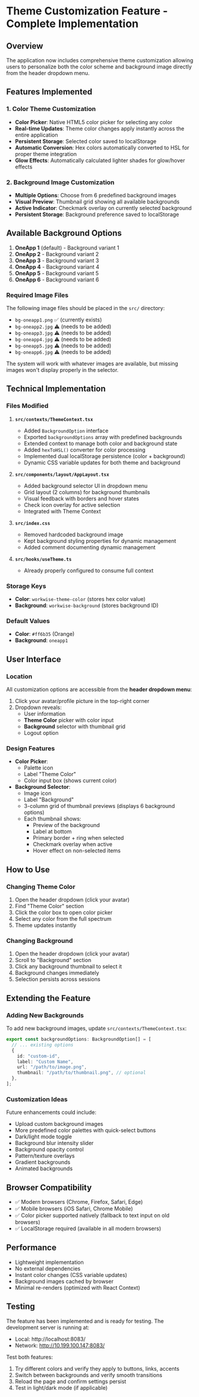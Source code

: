 # Theme Customization Feature - Complete Implementation

## Overview

The application now includes comprehensive theme customization allowing users to personalize both the color scheme and background image directly from the header dropdown menu.

## Features Implemented

### 1. Color Theme Customization

- **Color Picker**: Native HTML5 color picker for selecting any color
- **Real-time Updates**: Theme color changes apply instantly across the entire application
- **Persistent Storage**: Selected color saved to localStorage
- **Automatic Conversion**: Hex colors automatically converted to HSL for proper theme integration
- **Glow Effects**: Automatically calculated lighter shades for glow/hover effects

### 2. Background Image Customization

- **Multiple Options**: Choose from 6 predefined background images
- **Visual Preview**: Thumbnail grid showing all available backgrounds
- **Active Indicator**: Checkmark overlay on currently selected background
- **Persistent Storage**: Background preference saved to localStorage

## Available Background Options

1. **OneApp 1** (default) - Background variant 1
2. **OneApp 2** - Background variant 2
3. **OneApp 3** - Background variant 3
4. **OneApp 4** - Background variant 4
5. **OneApp 5** - Background variant 5
6. **OneApp 6** - Background variant 6

### Required Image Files

The following image files should be placed in the `src/` directory:

- `bg-oneapp1.png` ✅ (currently exists)
- `bg-oneapp2.jpg` ⚠️ (needs to be added)
- `bg-oneapp3.jpg` ⚠️ (needs to be added)
- `bg-oneapp4.jpg` ⚠️ (needs to be added)
- `bg-oneapp5.jpg` ⚠️ (needs to be added)
- `bg-oneapp6.jpg` ⚠️ (needs to be added)

The system will work with whatever images are available, but missing images won't display properly in the selector.

## Technical Implementation

### Files Modified

1. **`src/contexts/ThemeContext.tsx`**

   - Added `BackgroundOption` interface
   - Exported `backgroundOptions` array with predefined backgrounds
   - Extended context to manage both color and background state
   - Added `hexToHSL()` converter for color processing
   - Implemented dual localStorage persistence (color + background)
   - Dynamic CSS variable updates for both theme and background

2. **`src/components/layout/AppLayout.tsx`**

   - Added background selector UI in dropdown menu
   - Grid layout (2 columns) for background thumbnails
   - Visual feedback with borders and hover states
   - Check icon overlay for active selection
   - Integrated with Theme Context

3. **`src/index.css`**

   - Removed hardcoded background image
   - Kept background styling properties for dynamic management
   - Added comment documenting dynamic management

4. **`src/hooks/useTheme.ts`**
   - Already properly configured to consume full context

### Storage Keys

- **Color**: `workwise-theme-color` (stores hex color value)
- **Background**: `workwise-background` (stores background ID)

### Default Values

- **Color**: `#ff6b35` (Orange)
- **Background**: `oneapp1`

## User Interface

### Location

All customization options are accessible from the **header dropdown menu**:

1. Click your avatar/profile picture in the top-right corner
2. Dropdown reveals:
   - User information
   - **Theme Color** picker with color input
   - **Background** selector with thumbnail grid
   - Logout option

### Design Features

- **Color Picker**:
  - Palette icon
  - Label "Theme Color"
  - Color input box (shows current color)
- **Background Selector**:
  - Image icon
  - Label "Background"
  - 3-column grid of thumbnail previews (displays 6 background options)
  - Each thumbnail shows:
    - Preview of the background
    - Label at bottom
    - Primary border + ring when selected
    - Checkmark overlay when active
    - Hover effect on non-selected items

## How to Use

### Changing Theme Color

1. Open the header dropdown (click your avatar)
2. Find "Theme Color" section
3. Click the color box to open color picker
4. Select any color from the full spectrum
5. Theme updates instantly

### Changing Background

1. Open the header dropdown (click your avatar)
2. Scroll to "Background" section
3. Click any background thumbnail to select it
4. Background changes immediately
5. Selection persists across sessions

## Extending the Feature

### Adding New Backgrounds

To add new background images, update `src/contexts/ThemeContext.tsx`:

```typescript
export const backgroundOptions: BackgroundOption[] = [
  // ... existing options
  {
    id: "custom-id",
    label: "Custom Name",
    url: "/path/to/image.png",
    thumbnail: "/path/to/thumbnail.png", // optional
  },
];
```

### Customization Ideas

Future enhancements could include:

- Upload custom background images
- More predefined color palettes with quick-select buttons
- Dark/light mode toggle
- Background blur intensity slider
- Background opacity control
- Pattern/texture overlays
- Gradient backgrounds
- Animated backgrounds

## Browser Compatibility

- ✅ Modern browsers (Chrome, Firefox, Safari, Edge)
- ✅ Mobile browsers (iOS Safari, Chrome Mobile)
- ✅ Color picker supported natively (fallback to text input on old browsers)
- ✅ LocalStorage required (available in all modern browsers)

## Performance

- Lightweight implementation
- No external dependencies
- Instant color changes (CSS variable updates)
- Background images cached by browser
- Minimal re-renders (optimized with React Context)

## Testing

The feature has been implemented and is ready for testing. The development server is running at:

- Local: http://localhost:8083/
- Network: http://10.199.100.147:8083/

Test both features:

1. Try different colors and verify they apply to buttons, links, accents
2. Switch between backgrounds and verify smooth transitions
3. Reload the page and confirm settings persist
4. Test in light/dark mode (if applicable)
